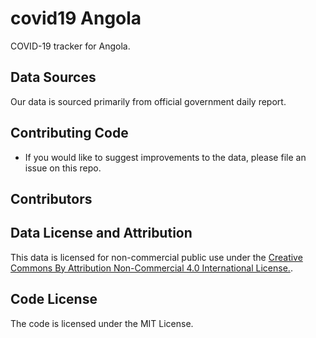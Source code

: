# covid19 Angola

COVID-19 tracker for Angola.


## Data Sources

Our data is sourced primarily from official government daily report.

## Contributing Code

* If you would like to suggest improvements to the data, please file an issue on this repo.

## Contributors



## Data License and Attribution

This data is licensed for non-commercial public use under the [Creative Commons By Attribution Non-Commercial 4.0 International License.](https://creativecommons.org/licenses/by-nc/4.0/).


## Code License

The code is licensed under the MIT License.
